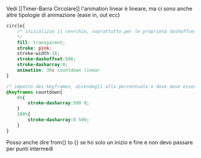 Vedi [[Timer-Barra Circolare]]
l'animation linear è lineare, ma ci sono anche altre tipologie di animazione (ease in, out ecc)
```css
circle{
	/* inizializzo il cenrchio, soprattutto per le proprietà dashoffset e dasharray
	*/
	fill: transparent;
	stroke: pink;
	stroke-width:16;
	stroke-dashoffset:500;
	stroke-dasharray:0;
	animation: 30s countdown linear
}

/* imposto dei keyframes, dicendogli alla percentuale x dove deve essere come stroke dasharray */
@keyframes countdown{
	0%{
		stroke-dasharray:500 0;
	}
	100%{
		stroke-dasharray:0 500;
	}
}
```
Posso anche dire from{} to {} se ho solo un inizio e fine e non devo passare per punti intermedi